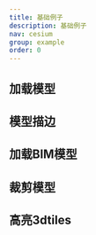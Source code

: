 ```yaml
---
title: 基础例子
description: 基础例子
nav: cesium
group: example
order: 0
---
```


##  加载模型
<code src="./LoadModel.jsx"></code>

##  模型描边
<code src="./ModelColor.jsx"></code>

##  加载BIM模型
<code src="./Load3dTiles.jsx"></code>

##  裁剪模型
<code src="./ClipModel3dTiles.jsx"></code>

## 高亮3dtiles
<code src="./PickTilestHighlight.jsx"></code>